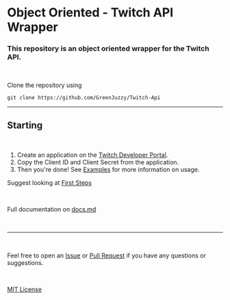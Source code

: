 # Object Oriented - Twitch API Wrapper

### This repository is an object oriented wrapper for the Twitch API.
<br>

Clone the repository using
```
git clone https://github.com/GreenJuzzy/Twitch-Api
```

---
## Starting
<br>

1. Create an application on the [Twitch Developer Portal](https://dev.twitch.tv/).
2. Copy the Client ID and Client Secret from the application.
3. Then you're done! See [Examples](https://github.com/GreenJuzzy/Twitch-Api/blob/master/examples/content.md) for more information on usage.

Suggest looking at [First Steps](https://github.com/GreenJuzzy/Twitch-Api/blob/master/examples/firstSteps.md)

<br>

Full documentation on [docs.md](https://github.com/GreenJuzzy/Twitch-Api/blob/master/docs.md)

<br>

---
<br>

Feel free to open an [Issue](https://github.com/GreenJuzzy/Twitch-Api/issues) or [Pull Request](https://github.com/GreenJuzzy/Twitch-Api/pulls) if you have any questions or suggestions.

<br>

[MIT License](https://github.com/GreenJuzzy/Twitch-Api/blob/master/LICENSE)